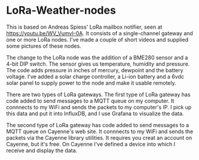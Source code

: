 # LoRa-Weather-nodes
This is based on Andreas Spiess' LoRa mailbox notifier, seen at https://youtu.be/WV_VumvI-0A. It consists of a singIe-channel gateway and one or more LoRa nodes. I've made a couple of short videos and supplied some pictures of these nodes.

The change to the LoRa node was the addition of a BME280 sensor and a 4-bit DIP switch. The sensor gives us temperature, humidity and pressure. The code adds pressure in inches of mercury, dewpoint and the battery voltage. I've added a solar charge controller, a Li-ion battery and a 6vdc solar panel to supply power to the node and make it usable remotely.

There are two types of LoRa gateways. The first type of LoRa gateway has code added to send messages to a MQTT queue on my computer. It connnects to my WiFi and sends the packets to my computer's IP. I pick up this data and put it into InfluxDB, and I use Grafana to visualize the data. 

The second type of LoRa gateway has code added to send messages to a MQTT queue on Cayenne's web site. It connnects to my WiFi and sends the packets via the Cayenne library utilities. It requires you creat an account on Cayenne, but it's free. On Cayenne I've defined a device into which I receive and display the data.
